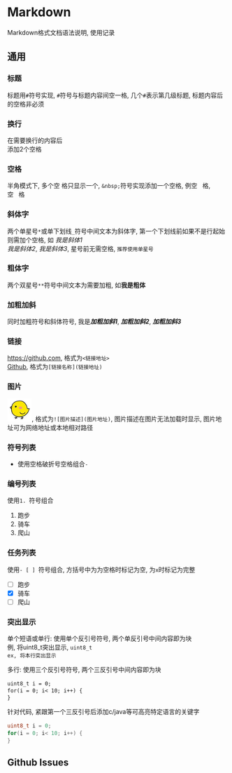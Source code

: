 # Markdown
Markdown格式文档语法说明, 使用记录

## 通用
### 标题
标题用`#`符号实现, `#`符号与标题内容间空一格, 几个`#`表示第几级标题, 标题内容后的空格非必须     

### 换行
在需要换行的内容后  
添加2个空格

### 空格
半角模式下, 多个空   格只显示一个, `&nbsp;`符号实现添加一个空格, 例空&nbsp;&nbsp;&nbsp;格, 空&#160;&#160;&#160;格  

### 斜体字
两个单星号`*`或单下划线`_`符号中间文本为斜体字, 第一个下划线前如果不是行起始则需加个空格, 如 _我是斜体1_  
_我是斜体2_, *我是斜体3*, 星号前无需空格, `推荐使用单星号`   

### 粗体字
两个双星号`**`符号中间文本为需要加粗, 如**我是粗体**  

### 加粗加斜
同时加粗符号和斜体符号, 我是***加粗加斜1***, _**加粗加斜2**_, **_加粗加斜3_**   

### 链接
<https://github.com>, 格式为`<链接地址>`  
[Github](https://github.com), 格式为`[链接名称](链接地址)`  

### 图片
![小鸡头像](./image/小鸡截图.png), 格式为`![图片描述](图片地址)`, 图片描述在图片无法加载时显示, 图片地址可为网络地址或本地相对路径  

### 符号列表
 - 使用空格破折号空格组合` - `  

### 编号列表
使用`1. `符号组合  
1. 跑步
2. 骑车
3. 爬山

### 任务列表
使用`- [ ] `符号组合, 方括号中为为空格时标记为空, 为`x`时标记为完整  
- [ ] 跑步
- [x] 骑车
- [ ] 爬山

### 突出显示
单个短语或单行: 使用单个反引号符号, 两个单反引号中间内容即为块  
例, 将uint8_t突出显示, `uint8_t`  
`ex, 将本行突出显示`   

多行: 使用三个反引号符号, 两个三反引号中间内容即为块     
```
uint8_t i = 0;
for(i = 0; i< 10; i++) {
}
```
针对代码, 紧跟第一个三反引号后添加c/java等可高亮特定语言的关键字  
```c
uint8_t i = 0;
for(i = 0; i< 10; i++) {
}
```

## Github Issues

